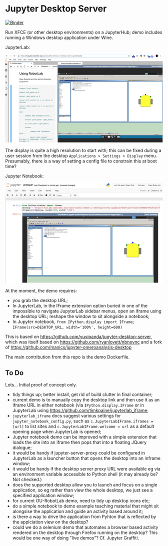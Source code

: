 # Jupyter Desktop Server
[![Binder](https://mybinder.org/badge_logo.svg)](https://mybinder.org/v2/gh/ouseful-demos/jupyter-desktop-server/robotlab?urlpath=desktop)

Run XFCE (or other desktop environments) on a JupyterHub; demo includes running a Windows desktop application under Wine.

JupyterLab:

![](JupyterLab_robotLab.png)

The display is quite a high resolution to start with; this can be fixed during a user session from the desktop `Applications > Settings > Display` menu. Presumably, there is a way of setting a config file to constrain this at boot time?

Jupyter Notebook:

![](Jupyter_Notebook_robotlab.png)

At the moment, the demo requires:

- you grab the desktop URL;
- In JupyterLab, in the IFrame extension option buried in one of the impossible to navigate JupyterLab sidebar menus, open an iframe using the desktop URL; reshape the window to sit alongside a notebook;
- In Jupyter notebook, `from IPython.display import IFrame; IFrame(src=DESKTOP_URL, width='100%', height=600)`

This is based on https://github.com/yuvipanda/jupyter-desktop-server, which was itself based on https://github.com/ryanlovett/nbnovnc and a fork of https://github.com/manics/jupyter-omeroanalysis-desktop

The main contribution from this repo is the demo Dockerfile.

## To Do

Lots... Initial proof of concept only.

- tidy things up; better install, get rid of build clutter in final container;
- current demo is to manually copy the desktop link and then use it as an iframe URL in either notebook (via `IPython.display.IFrame` or in JupyterLab using https://github.com/timkpaine/jupyterlab_iframe;
- `jupyterlab_iframe` docs suggest various settings for `jupyter_notebook_config.py`, such as `c.JupyterLabIFrame.iframes = [url]` to list sites and `c.JupyterLabIFrame.welcome = url` as a default opening page when JupyterLab is opened;
- Jupyter notebook demo can be improved with a simple extension that loads the site into an iframe then pops that into a floating JQuery dialogue;
- it would be handy if jupyter-server-proxy could be configured in JupyterLab as a launcher button that opens the desktop into an inframe window;
- it would be handy if the desktop server proxy URL were available eg via an environment variable accessible to Python shell (it may already be? Not checked.)
- does the supported desktop allow you to launch and focus on a single application, so eg rather than view the whole desktop, we just see a specified application window;
- for current OU-RobotLab demo, need to tidy up desktop icons etc;
- do a simple notebook to demo example teaching material that might sit alongsise the application and guide an activity based around it;
- is there a way to drive the application from Pyhton that is reflected by the applciation view on the desktop?
- could we do a selenium demo that automates a browser based activity rendered on the desktop through Firefox running on the desktop? This would be one way of doing "live demos"? Cf. Jupyter Graffiti.
